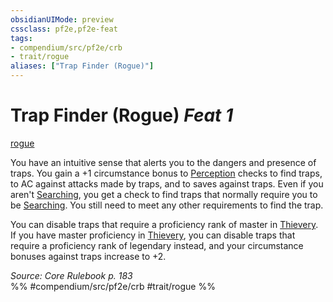 ```yaml
---
obsidianUIMode: preview
cssclass: pf2e,pf2e-feat
tags:
- compendium/src/pf2e/crb
- trait/rogue
aliases: ["Trap Finder (Rogue)"]
---
```

# Trap Finder (Rogue)  *Feat 1*  
[rogue](Reference/Rules/Traits/rogue.md "Rogue Class Trait")  


You have an intuitive sense that alerts you to the dangers and presence of traps. You gain a +1 circumstance bonus to [Perception](skills.md#Perception) checks to find traps, to AC against attacks made by traps, and to saves against traps. Even if you aren't [Searching](search.md), you get a check to find traps that normally require you to be [Searching](search.md). You still need to meet any other requirements to find the trap.

You can disable traps that require a proficiency rank of master in [Thievery](skills.md#Thievery). If you have master proficiency in [Thievery](skills.md#Thievery), you can disable traps that require a proficiency rank of legendary instead, and your circumstance bonuses against traps increase to +2.

*Source: Core Rulebook p. 183*  
%% #compendium/src/pf2e/crb #trait/rogue %%